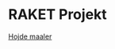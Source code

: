 # RAKET Projekt 

[Hojde maaler](https://makecode.microbit.org/---codeembed#pub:_5DA2D972qD2P "microbit.org")

